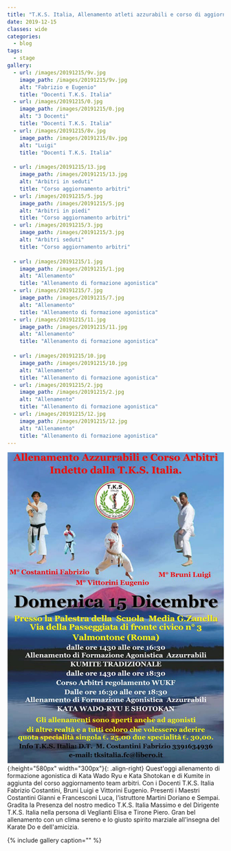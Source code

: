 ```yaml
---
title: "T.K.S. Italia, Allenamento atleti azzurabili e corso di aggiornamento arbitri - Domenica 15 dicembre 2019"
date: 2019-12-15
classes: wide
categories:
  - blog
tags:
  - stage
gallery:
  - url: /images/20191215/9v.jpg
    image_path: /images/20191215/9v.jpg
    alt: "Fabrizio e Eugenio"
    title: "Docenti T.K.S. Italia"
  - url: /images/20191215/0.jpg
    image_path: /images/20191215/0.jpg
    alt: "3 Docenti"
    title: "Docenti T.K.S. Italia"
  - url: /images/20191215/8v.jpg
    image_path: /images/20191215/8v.jpg
    alt: "Luigi"
    title: "Docenti T.K.S. Italia"

  - url: /images/20191215/13.jpg
    image_path: /images/20191215/13.jpg
    alt: "Arbitri in seduti"
    title: "Corso aggiornamento arbitri"
  - url: /images/20191215/5.jpg
    image_path: /images/20191215/5.jpg
    alt: "Arbitri in piedi"
    title: "Corso aggiornamento arbitri"
  - url: /images/20191215/3.jpg
    image_path: /images/20191215/3.jpg
    alt: "Arbitri seduti"
    title: "Corso aggiornamento arbitri"

  - url: /images/20191215/1.jpg
    image_path: /images/20191215/1.jpg
    alt: "Allenamento"
    title: "Allenamento di formazione agonistica"
  - url: /images/20191215/7.jpg
    image_path: /images/20191215/7.jpg
    alt: "Allenamento"
    title: "Allenamento di formazione agonistica"
  - url: /images/20191215/11.jpg
    image_path: /images/20191215/11.jpg
    alt: "Allenamento"
    title: "Allenamento di formazione agonistica"

  - url: /images/20191215/10.jpg
    image_path: /images/20191215/10.jpg
    alt: "Allenamento"
    title: "Allenamento di formazione agonistica"
  - url: /images/20191215/2.jpg
    image_path: /images/20191215/2.jpg
    alt: "Allenamento"
    title: "Allenamento di formazione agonistica"
  - url: /images/20191215/12.jpg
    image_path: /images/20191215/12.jpg
    alt: "Allenamento"
    title: "Allenamento di formazione agonistica"
---
```


![alt](/images/20191215/20191215.jpg){:height="580px" width="300px"}{: .align-right}
Quest'oggi allenamento di formazione agonistica di Kata Wado Ryu e Kata Shotokan e di Kumite in aggiunta del corso aggiornamento team arbitri.
Con i Docenti T.K.S. Italia Fabrizio Costantini, Bruni Luigi e Vittorini Eugenio.
Presenti i Maestri Costantini Gianni e Francesconi Luca, l'istruttore Martini Doriano e Sempai.
Gradita la Presenza del nostro medico T.K.S. Italia Massimo e del Dirigente T.K.S. Italia nella persona di Veglianti Elisa e Tirone Piero.
Gran bel allenamento con un clima sereno e lo giusto spirito marziale all'insegna del Karate Do e dell'amicizia.

{% include gallery caption="" %}
